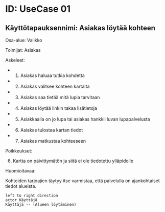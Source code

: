 # ID: UseCase 01

## Käyttötapauksennimi: Asiakas löytää kohteen

Osa-alue: Valikko

Toimijat: Asiakas

Askeleet:

* 1. Asiakas haluaa tutkia kohdetta
* 2. Asiakas valitsee kohteen kartalta
* 3. Asiakas saa tietää mitä lupia tarvitaan
* 4. Asiakas löytää linkin takaa lisätietoja
* 5. Asiakkaalla on jo lupa tai asiakas hankkii luvan lupapalvelusta
* 6. Asiakas tulostaa kartan tiedot
* 7. Asiakas matkustaa kohteeseen

Poikkeukset:

6. Kartta on päivittymätön ja siitä ei ole tiedotettu ylläpidolle

Huomioitavaa:

Kohteiden tarjoajien täytyy itse varmistaa, että palvelulla on ajankohtaiset tiedot alueista.

```plantuml
left to right direction
actor Käyttäjä
Käyttäjä -- (Alueen löytäminen)
```